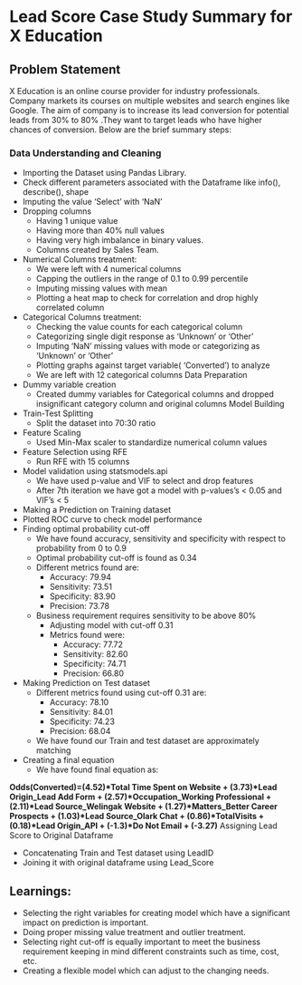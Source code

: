 # Lead Score Case Study Summary for X Education
## Problem Statement
X Education is an online course provider for industry professionals. Company markets its courses on multiple websites and search engines like Google. The aim of company is to increase its lead conversion for potential leads from 30% to 80% .They want to target leads who have higher chances of conversion.
Below are the brief summary steps:
### Data Understanding and Cleaning
- 	Importing the Dataset using Pandas Library.
- 	Check different parameters associated with the Dataframe like info(), describe(), shape
- 	Imputing the value ‘Select’ with ‘NaN’
- 	Dropping columns 
    - 	Having 1 unique value
    - 	Having more than 40% null values
    - 	Having very high imbalance in binary values.
    - 	Columns created by Sales Team.
- 	Numerical Columns treatment:
    - 	We were left with 4 numerical columns
    - 	Capping the outliers in the range of 0.1 to 0.99 percentile
    - 	Imputing missing values with mean
    - 	Plotting a heat map to check for correlation and drop highly correlated column
- 	Categorical Columns treatment:
    - 	Checking the value counts for each categorical column
    - 	Categorizing single digit response as ‘Unknown’ or ‘Other’
    - 	Imputing ‘NaN’ missing values with mode or categorizing as ‘Unknown’ or ‘Other’
    - 	Plotting graphs against target variable( ‘Converted’) to analyze
    - 	We are left with 12 categorical columns
Data Preparation
- 	Dummy variable creation
    - Created dummy variables for Categorical columns and dropped insignificant category column and original columns
Model Building
- Train-Test Splitting
    - 	Split the dataset into 70:30 ratio
- 	Feature Scaling
    - 	Used Min-Max scaler to standardize numerical column values
- 	Feature Selection using RFE
    - 	Run RFE with 15 columns
- 	Model validation using statsmodels.api
    - 	We have used p-value and VIF to select and drop features 
    - 	After 7th iteration we have got a model with p-values’s < 0.05 and VIF’s < 5
- 	Making a Prediction on Training dataset
- 	Plotted ROC curve to check model performance
- 	Finding optimal probability cut-off
    - 	We have found accuracy, sensitivity and specificity with respect to probability from 0 to 0.9
    - 	Optimal probability cut-off is found as 0.34
    - 	Different metrics found are:
        -	Accuracy: 79.94
        -	Sensitivity: 73.51
        -	Specificity: 83.90
        -	Precision: 73.78
    -	Business requirement requires sensitivity to be above 80%
        -	Adjusting model with cut-off 0.31
        -	Metrics found were:
            -	Accuracy: 77.72
            -	Sensitivity: 82.60
            -	Specificity: 74.71
            -	Precision: 66.80
-	Making Prediction on Test dataset
    -	Different metrics found  using cut-off 0.31 are:
        -	Accuracy: 78.10
        -	Sensitivity: 84.01
        -	Specificity: 74.23
        -	Precision: 68.04
    -	We have found our Train and test dataset are approximately matching
-	Creating a final equation
    -	We have found final equation as:

**Odds(Converted)=(4.52)\*Total Time Spent on Website + (3.73)\*Lead Origin_Lead Add Form + (2.57)\*Occupation_Working Professional + (2.11)\*Lead Source_Welingak Website + (1.27)\*Matters_Better Career Prospects + (1.03)\*Lead Source_Olark Chat + (0.86)\*TotalVisits + (0.18)\*Lead Origin_API + (-1.3)\*Do Not Email + (-3.27)**
Assigning Lead Score to Original Dataframe
-	Concatenating Train and Test dataset using LeadID
-	Joining it with original dataframe using Lead_Score
## Learnings:
-	Selecting the right variables for creating model which have a significant impact on prediction is important.
-	Doing proper missing value treatment and outlier treatment.
-	Selecting right cut-off is equally important to meet the business requirement keeping in mind different constraints such as time, cost, etc.
-	Creating a flexible model which can adjust to the changing needs.

